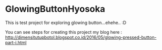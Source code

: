 # GlowingButtonHyosoka
This is test project for exploring glowing button...ehehe.. :D

You can see steps for creating this project my blog here :
http://dimensitutupbotol.blogspot.co.id/2016/05/glowing-pressed-button-part-i.html
